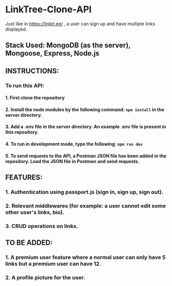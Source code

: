 # LinkTree-Clone-API
Just like in https://linktr.ee/ , a user can sign up and have multiple links displayed.

## Stack Used: MongoDB (as the server), Mongoose, Express, Node.js

## INSTRUCTIONS:
### To run this API:
####      1. First clone the repository
####      2. Install the node modules by the following command: ```npm install``` in the server directory.
####      3. Add a .env file in the server directory. An example .env file is present in this repository.
####      4. To run in development mode, type the following: ```npm run dev```
####      5. To send requests to the API, a Postman JSON file has been added in the repository. Load the JSON file in Postman and send requests.

## FEATURES:
### 1. Authentication using **passport.js** (sign in, sign up, sign out).
### 2. Relevant middlewares (for example: a user cannot edit some other user's links, bio).
### 3. CRUD operations on links.

## TO BE ADDED:
### 1. A premium user feature where a normal user can only have 5 links but a premium user can have 12.
### 2. A profile picture for the user.
